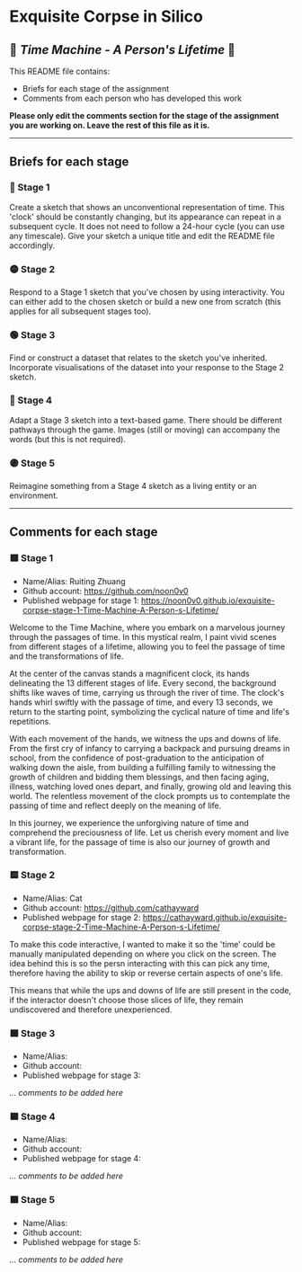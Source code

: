# Exquisite Corpse in Silico
## 🔻 *Time Machine - A Person's Lifetime* 🔻

This README file contains:
- Briefs for each stage of the assignment
- Comments from each person who has developed this work

**Please only edit the comments section for the stage of the assignment you are working on. Leave the rest of this file as it is.**

*****
## Briefs for each stage

### 🔴 Stage 1
Create a sketch that shows an unconventional representation of time. This 'clock' should be constantly changing, but its appearance can repeat in a subsequent cycle. It does not need to follow a 24-hour cycle (you can use any timescale). Give your sketch a unique title and edit the README file accordingly.

### 🟡 Stage 2
Respond to a Stage 1 sketch that you've chosen by using interactivity. You can either add to the chosen sketch or build a new one from scratch (this applies for all subsequent stages too).

### 🟢 Stage 3
Find or construct a dataset that relates to the sketch you've inherited. Incorporate visualisations of the dataset into your response to the Stage 2 sketch.

### 🔵 Stage 4
Adapt a Stage 3 sketch into a text-based game. There should be different pathways through the game. Images (still or moving) can accompany the words (but this is not required).

### 🟣 Stage 5
Reimagine something from a Stage 4 sketch as a living entity or an environment.

*****
## Comments for each stage

### 🟥 Stage 1
- Name/Alias: Ruiting Zhuang
- Github account: https://github.com/noon0v0
- Published webpage for stage 1: https://noon0v0.github.io/exquisite-corpse-stage-1-Time-Machine-A-Person-s-Lifetime/

Welcome to the Time Machine, where you embark on a marvelous journey through the passages of time. In this mystical realm, I paint vivid scenes from different stages of a lifetime, allowing you to feel the passage of time and the transformations of life.

At the center of the canvas stands a magnificent clock, its hands delineating the 13 different stages of life. Every second, the background shifts like waves of time, carrying us through the river of time. The clock's hands whirl swiftly with the passage of time, and every 13 seconds, we return to the starting point, symbolizing the cyclical nature of time and life's repetitions.

With each movement of the hands, we witness the ups and downs of life. From the first cry of infancy to carrying a backpack and pursuing dreams in school, from the confidence of post-graduation to the anticipation of walking down the aisle, from building a fulfilling family to witnessing the growth of children and bidding them blessings, and then facing aging, illness, watching loved ones depart, and finally, growing old and leaving this world. The relentless movement of the clock prompts us to contemplate the passing of time and reflect deeply on the meaning of life.

In this journey, we experience the unforgiving nature of time and comprehend the preciousness of life. Let us cherish every moment and live a vibrant life, for the passage of time is also our journey of growth and transformation.

### 🟨 Stage 2
- Name/Alias: Cat
- Github account: https://github.com/cathayward 
- Published webpage for stage 2: https://cathayward.github.io/exquisite-corpse-stage-2-Time-Machine-A-Person-s-Lifetime/ 

To make this code interactive, I wanted to make it so the 'time' could be manually manipulated depending on where you click on the screen. The idea behind this is so the persn interacting with this can pick any time, therefore having the ability to skip or reverse certain aspects of one's life.

This means that while the ups and downs of life are still present in the code, if the interactor doesn't choose those slices of life, they remain undiscovered and therefore unexperienced.

### 🟩 Stage 3
- Name/Alias:
- Github account:
- Published webpage for stage 3:

*... comments to be added here*

### 🟦 Stage 4
- Name/Alias:
- Github account:
- Published webpage for stage 4:

*... comments to be added here*

### 🟪 Stage 5
- Name/Alias:
- Github account:
- Published webpage for stage 5:

*... comments to be added here*
